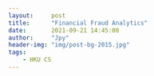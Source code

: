 ```yaml
---
layout:     post
title:      "Financial Fraud Analytics"
date:       2021-09-21 14:45:00
author:     "Jpy"
header-img: "img/post-bg-2015.jpg"
tags:
    - HKU CS
---
```


